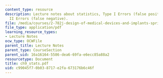 ```yaml
---
content_type: resource
description: Lecture notes about statistics, Type I Errors (false positive), and Type
  II Errors (false negative).
file: /media/courses/2-782j-design-of-medical-devices-and-implants-spring-2006/c99045f70b038717e2fa673176b6c46f_ch9_stats.pdf
file_type: application/pdf
learning_resource_types:
- Lecture Notes
ocw_type: OCWFile
parent_title: Lecture Notes
parent_type: CourseSection
parent_uid: 16a16164-5586-dea6-69fa-e6ecc85a88a2
resourcetype: Document
title: ch9_stats.pdf
uid: c99045f7-0b03-8717-e2fa-673176b6c46f
---
```

